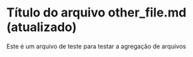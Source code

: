# Título do arquivo other_file.md (atualizado)

Este é um arquivo de teste para testar a agregação de arquivos
